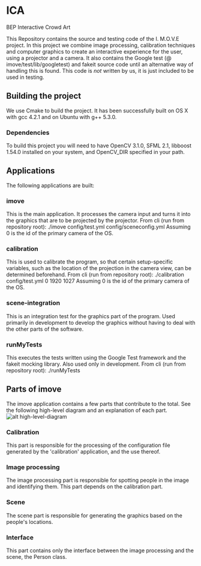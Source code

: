 # ICA
BEP Interactive Crowd Art

This Repository contains the source and testing code of the I. M.O.V.E project. In this project we combine image processing, calibration techniques and computer graphics to create an interactive experience for the user, using a projector and a camera.
It also contains the Google test (@ imove/test/lib/googletest) and fakeit source code until an alternative way of handling this is found. This code is _not_ written by us, it is just included to be used in testing.

## Building the project
We use Cmake to build the project. It has been successfully built on OS X with gcc 4.2.1 and on Ubuntu with g++ 5.3.0.

### Dependencies
To build this project you will need to have OpenCV 3.1.0, SFML 2.1, libboost 1.54.0 installed on your system, and OpenCV_DIR specified in your path.

## Applications
The following applications are built:

### imove
This is the main application. It processes the camera input and turns it into the graphics that are to be projected by the projector.
From cli (run from repository root): ./imove config/test.yml config/sceneconfig.yml
Assuming 0 is the id of the primary camera of the OS.

### calibration
This is used to calibrate the program, so that certain setup-specific variables, such as the location of the projection in the camera view, can be determined beforehand. 
From cli (run from repository root): ./calibration config/test.yml 0 1920 1027
Assuming 0 is the id of the primary camera of the OS.

### scene-integration
This is an integration test for the graphics part of the program. Used primarily in development to develop the graphics without having to deal with the other parts of the software.

### runMyTests
This executes the tests written using the Google Test framework and the fakeit mocking library. Also used only in development.
From cli (run from repository root): ./runMyTests 

## Parts of imove

The imove application contains a few parts that contribute to the total. See the following high-level diagram and an explanation of each part.
![alt high-level-diagram](highleveldiagram.png)

### Calibration
This part is responsible for the processing of the configuration file generated by the 'calibration' application, and the use thereof.

### Image processing
The image processing part is responsible for spotting people in the image and identifying them. This part depends on the calibration part.

### Scene
The scene part is responsible for generating the graphics based on the people's locations.

### Interface
This part contains only the interface between the image processing and the scene, the Person class.
